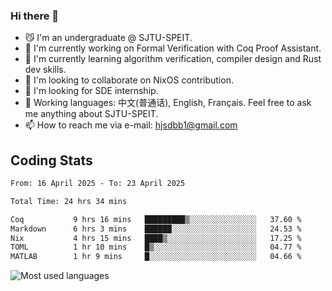 ### Hi there 👋

<!--
**definfo/definfo** is a ✨ _special_ ✨ repository because its `README.md` (this file) appears on your GitHub profile.

Here are some ideas to get you started:

- 🔭 I’m currently working on ...
- 🌱 I’m currently learning ...
- 👯 I’m looking to collaborate on ...
- 🤔 I’m looking for help with ...
- 💬 Ask me about ...
- 📫 How to reach me: ...
- 😄 Pronouns: ...
- ⚡ Fun fact: ...
-->

- 😼 I'm an undergraduate @ SJTU-SPEIT.
- 🔭 I'm currently working on Formal Verification with Coq Proof Assistant.
- 🌱 I'm currently learning algorithm verification, compiler design and Rust dev skills.
- 👯 I'm looking to collaborate on NixOS contribution.
- 🤔 I'm looking for SDE internship.
- 💬 Working languages: 中文(普通话), English, Français. Feel free to ask me anything about SJTU-SPEIT.
- 📫 How to reach me via e-mail: hjsdbb1@gmail.com

## Coding Stats

<!--START_SECTION:waka-->

```txt
From: 16 April 2025 - To: 23 April 2025

Total Time: 24 hrs 34 mins

Coq           9 hrs 16 mins   █████████▒░░░░░░░░░░░░░░░   37.60 %
Markdown      6 hrs 3 mins    ██████░░░░░░░░░░░░░░░░░░░   24.53 %
Nix           4 hrs 15 mins   ████▒░░░░░░░░░░░░░░░░░░░░   17.25 %
TOML          1 hr 10 mins    █▒░░░░░░░░░░░░░░░░░░░░░░░   04.77 %
MATLAB        1 hr 9 mins     █░░░░░░░░░░░░░░░░░░░░░░░░   04.66 %
```

<!--END_SECTION:waka-->

![Most used languages](https://github-readme-stats.vercel.app/api/top-langs/?username=definfo&layout=donut&theme=dracula&exclude_repo=xv6-labs-2023)

